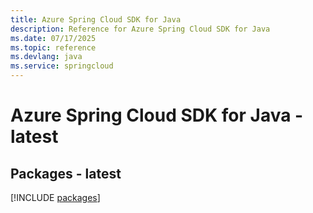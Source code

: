 ```yaml
---
title: Azure Spring Cloud SDK for Java
description: Reference for Azure Spring Cloud SDK for Java
ms.date: 07/17/2025
ms.topic: reference
ms.devlang: java
ms.service: springcloud
---
```

# Azure Spring Cloud SDK for Java - latest
## Packages - latest
[!INCLUDE [packages](spring-cloud-index.md)]